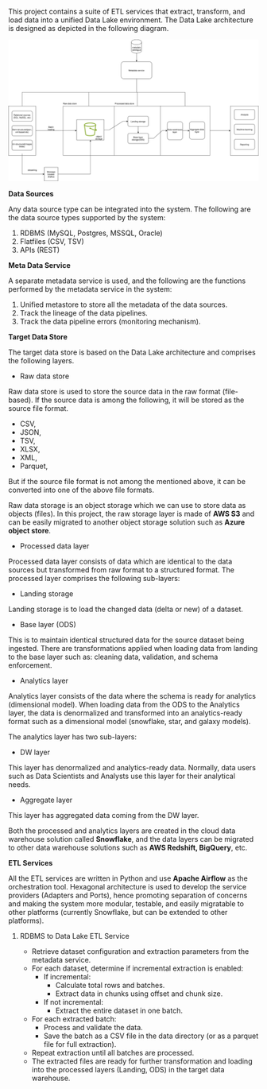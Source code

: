 This project contains a suite of ETL services that extract, transform, and load data into a unified Data Lake environment. The Data Lake architecture is designed as depicted in the following diagram.

![architecture-data-project-alfa-Architecture.drawio.svg](assets/images/architecture-data-project-alfa-Architecture.drawio.svg)

**Data Sources**

Any data source type can be integrated into the system. The following are the data source types supported by the system:

1. RDBMS (MySQL, Postgres, MSSQL, Oracle)
2. Flatfiles (CSV, TSV)
3. APIs (REST)

**Meta Data Service**

A separate metadata service is used, and the following are the functions performed by the metadata service in the system:

1. Unified metastore to store all the metadata of the data sources.
2. Track the lineage of the data pipelines.
3. Track the data pipeline errors (monitoring mechanism).

**Target Data Store**

The target data store is based on the Data Lake architecture and comprises the following layers.

- Raw data store

Raw data store is used to store the source data in the raw format (file-based). If the source data is among the following, it will be stored as the source file format.

- CSV,
- JSON,
- TSV,
- XLSX,
- XML,
- Parquet,

But if the source file format is not among the mentioned above, it can be converted into one of the above file formats.

Raw data storage is an object storage which we can use to store data as objects (files). In this project, the raw storage layer is made of **AWS S3** and can be easily migrated to another object storage solution such as **Azure object store**. 

- Processed data layer

Processed data layer consists of data which are identical to the data sources but transformed from raw format to a structured format. The processed layer comprises the following sub-layers:

- Landing storage

Landing storage is to load the changed data (delta or new) of a dataset. 

- Base layer (ODS)

This is to maintain identical structured data for the source dataset being ingested. There are transformations applied when loading data from landing to the base layer such as: cleaning data, validation, and schema enforcement.

- Analytics layer

Analytics layer consists of the data where the schema is ready for analytics (dimensional model). When loading data from the ODS to the Analytics layer, the data is denormalized and transformed into an analytics-ready format such as a dimensional model (snowflake, star, and galaxy models).

The analytics layer has two sub-layers:

- DW layer

This layer has denormalized and analytics-ready data. Normally, data users such as Data Scientists and Analysts use this layer for their analytical needs.

- Aggregate layer

This layer has aggregated data coming from the DW layer.

Both the processed and analytics layers are created in the cloud data warehouse solution called **Snowflake**, and the data layers can be migrated to other data warehouse solutions such as **AWS Redshift, BigQuery**, etc.  

**ETL Services**

All the ETL services are written in Python and use **Apache Airflow** as the orchestration tool. Hexagonal architecture is used to develop the service providers (Adapters and Ports), hence promoting separation of concerns and making the system more modular, testable, and easily migratable to other platforms (currently Snowflake, but can be extended to other platforms).


1. RDBMS to Data Lake ETL Service

    - Retrieve dataset configuration and extraction parameters from the metadata service.
    - For each dataset, determine if incremental extraction is enabled:
        - If incremental:
            - Calculate total rows and batches.
            - Extract data in chunks using offset and chunk size.
        - If not incremental:
            - Extract the entire dataset in one batch.
    - For each extracted batch:
        - Process and validate the data.
        - Save the batch as a CSV file in the data directory (or as a parquet file for full extraction).
    - Repeat extraction until all batches are processed.
    - The extracted files are ready for further transformation and loading into the processed layers (Landing, ODS) in the target data warehouse.

